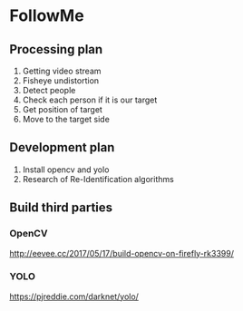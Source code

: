 # FollowMe
## Processing plan
1. Getting video stream
2. Fisheye undistortion 
3. Detect people
4. Check each person if it is our target
5. Get position of target
6. Move to the target side

## Development plan
1. Install opencv and yolo
2. Research of Re-Identification algorithms

## Build third parties
### OpenCV
http://eevee.cc/2017/05/17/build-opencv-on-firefly-rk3399/
### YOLO
https://pjreddie.com/darknet/yolo/
